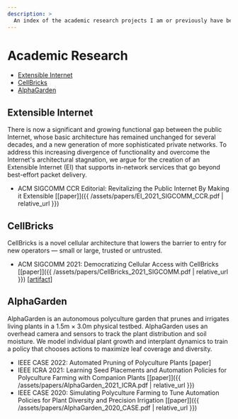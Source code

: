 ```yaml
---
description: >
  An index of the academic research projects I am or previously have been a part of.
---
```

# Academic Research

- [Extensible Internet](#extensible-internet)
- [CellBricks](#cellbricks)
- [AlphaGarden](#alphagarden)

## Extensible Internet

There is now a significant and growing functional gap between the public Internet, whose basic architecture has remained unchanged for several decades, and a new generation of more sophisticated private networks. To address this increasing divergence of functionality and overcome the Internet's architectural stagnation, we argue for the creation of an Extensible Internet (EI) that supports in-network services that go beyond best-effort packet delivery.

- ACM SIGCOMM CCR Editorial: Revitalizing the Public Internet By Making it Extensible [[paper]]({{ /assets/papers/EI_2021_SIGCOMM_CCR.pdf | relative_url }})

## CellBricks

CellBricks is a novel cellular architecture that lowers the barrier to entry for new operators — small or large, trusted or untrusted.

- ACM SIGCOMM 2021: Democratizing Cellular Access with CellBricks [[paper]]({{ /assets/papers/CellBricks_2021_SIGCOMM.pdf | relative_url }}) [[artifact]](https://cellbricks.github.io/artifact-sigcomm21/)

## AlphaGarden

AlphaGarden is an autonomous polyculture garden that prunes and irrigates living plants in a 1.5m × 3.0m physical testbed. AlphaGarden uses an overhead camera and sensors to track the plant distribution and soil moisture. We model individual plant growth and interplant dynamics to train a policy that chooses actions to maximize leaf coverage and diversity.

- IEEE CASE 2022: Automated Pruning of Polyculture Plants [paper]
- IEEE ICRA 2021: Learning Seed Placements and Automation Policies for Polyculture Farming with Companion Plants [[paper]]({{ /assets/papers/AlphaGarden_2021_ICRA.pdf | relative_url }})
- IEEE CASE 2020: Simulating Polyculture Farming to Tune Automation Policies for Plant Diversity and Precision Irrigation [[paper]]({{ /assets/papers/AlphaGarden_2020_CASE.pdf | relative_url }})
